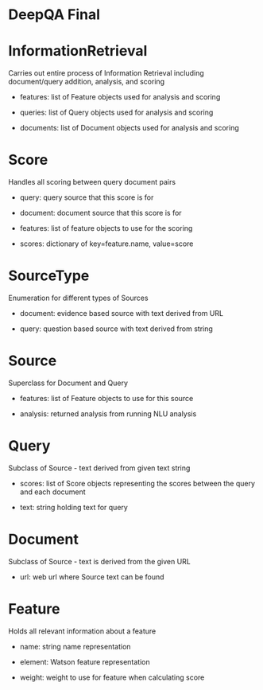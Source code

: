 # DeepQA Final

# InformationRetrieval
Carries out entire process of Information Retrieval including
document/query addition, analysis, and scoring

- features: list of Feature objects used for analysis and scoring

- queries: list of Query objects used for analysis and scoring

- documents: list of Document objects used for analysis and scoring


# Score
Handles all scoring between query document pairs

- query: query source that this score is for

- document: document source that this score is for

- features: list of feature objects to use for the scoring

- scores: dictionary of key=feature.name, value=score


# SourceType
Enumeration for different types of Sources

- document: evidence based source with text derived from URL

- query: question based source with text derived from string


# Source
Superclass for Document and Query

- features: list of Feature objects to use for this source

- analysis: returned analysis from running NLU analysis


# Query
Subclass of Source - text derived from given text string

- scores: list of Score objects representing the scores between the query and each document

- text: string holding text for query


# Document
Subclass of Source - text is derived from the given URL

- url: web url where Source text can be found


# Feature
Holds all relevant information about a feature

- name: string name representation

- element: Watson feature representation

- weight: weight to use for feature when calculating score
